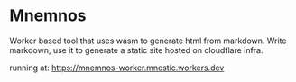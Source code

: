 # Mnemnos

Worker based tool that uses wasm to generate html from markdown. Write markdown, use it to generate a static site hosted on cloudflare infra.

running at: https://mnemnos-worker.mnestic.workers.dev